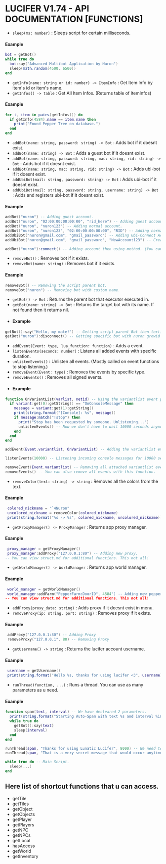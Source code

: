 # LUCIFER V1.74 - API DOCUMENTATION [FUNCTIONS]

* `sleep(ms: number)` : Sleeps script for certain milliseconds.
#### Example
```lua
bot = getBot()
while true do
  bot:say("Advanced Multibot Application by Nuron")
  sleep(math.random(4500, 6500))
end
```

* `getInfo(name: string or id: number) -> ItemInfo` : Get Item Info by item's id or item's name.
* `getInfos() -> table` : Get All Item Infos. (Returns table of ItemInfos)
#### Example
```lua
for i, item in pairs(getInfos()) do
  if getInfo(4584).name == item.name then
    print("Found Pepper Tree on database.")
  end
end
```

* `addBot(name: string, password: string) -> Bot` :  Adds bot if it doesnt exist.
* `addBot(name: string) -> Bot` :  Adds a guest bot if it doesnt exist.
* `addBot(name: string, password: string, mac: string, rid: string) -> Bot` :  Adds bot if it doesnt exist.
* `addBot(name: string, mac: string, rid: string) -> Bot` :  Adds ubi-bot if it doesnt exist.
* `addUbiBot(mail: string, password: string) -> Bot` :  Adds ubi-bot if it doesnt exist.
* `addUbiBot(mail: string, password: string, username: string) -> Bot` :  Adds and registers ubi-bot if it doesnt exist.
#### Example
```lua
addBot("nuron") -- Adding guest account.
addBot("nuron", "02:00:00:00:00:00", "rid_here") -- Adding guest account with device information.
addBot("nuron", "nuron123") -- Adding normal account.
addBot("nuron", "nuron123", "02:00:00:00:00:00", "RID") -- Adding normal account with device information.
addUbiBot("nuron@gmail.com", "gmail_password") -- Adding Ubi-Connect Account.
addUbiBot("nuron@gmail.com", "gmail_password", "NewAccount123") -- Creating New Ubi-Connect Account.

addBot("nuron"):connect() -- Adding account then using method. (You can use functions because addBot returns the bot instance.)
```

* `removeBot()` : Removes bot if it exists.
* `removeBot(name: string)` : Removes bot if it exists.
#### Example
```lua
removeBot() -- Removing the script parent bot.
removeBot("nuron") -- Removing bot with custom name.
```

* `getBot() -> Bot` : Returns the parent bot that executor executed in.
* `getBot(name: string) -> Bot` : Returns the target bot with its name. If not found then it returns nil.
* #### Example
```lua
getBot():say("Hello, my mate!") -- Getting script parent Bot then texting.
getBot("nuron"):disconnect() -- Getting specific bot with nuron growid and disconnecting it.
```

* `addEvent(Event: type, lua_function: function)` : Adds a event.
* `listenEvents(seconds: number)` :  Listens all added events with specific duration.
* `unlistenEvents()` :  Unlisten all events. (Mostly called on event functions to stop listening.)
* `removeEvent(Event: type)` : Removes the events by specific type.
* `removeEvents()` : Removes all signed events.
* #### Example
```lua
function OnVariantList(varlist, netid) -- Using the variantlist event parameters. You can view them from enums.md
  if variant:get(0):getString() == "OnConsoleMessage" then
    message = variant:get(1):getString()
    print(string.format("[Console]: %s", message))
    if message:match("!stop") then
      print("Stop has been requested by someone. Unlistening...")
      unlistenEvents() -- Now we don't have to wait 10000 seconds anymore. Since we have been unlistened.
    end
  end
end

addEvent(Event.variantlist, OnVariantList) -- Adding the variantlist event to the Event Manager.

listenEvents(10000) -- Listening incoming console messages for 10000 seconds.

removeEvent(Event.variantlist) -- Removing all attached variantlist events for cleanup.
removeEvents() -- You can also remove all events with this function.
```

* `removeColor(text: string) -> string` : Removes all the colors from the text.
#### Example
```lua
 colored_nickname = "`4Nuron"
 uncolored_nickname = removeColor(colored_nickname)
 print(string.format("%s -> %s", colored_nickname, uncolored_nickname))
```

* `getProxyManager() -> ProxyManager` : Returns app proxy manager.
#### Example
```lua
 proxy_manager = getProxyManager()
 proxy_manager:addProxy("127.0.0.1:80") -- Adding new proxy.
-- You can view struct.md for additional functions. This not all!
```

* `getWorldManager() -> WorldManager` : Returns app world manager.
#### Example
```lua
 world_manager = getWorldManager()
 world_manager:addFarm("PepperFarm:DoorID", 4584") -- Adding new pepper farm.
-- You can view struct.md for additional functions. This not all!
```

* `addProxy(proxy_data: string)` : Adds proxy if it doesnt exist in menu.
* `removeProxy(ip: string, port: string)` : Removes proxy if it exists.
#### Example
```lua
 addProxy("127.0.0.1:80") -- Adding Proxy
 removeProxy("127.0.0.1", 80) -- Removing Proxy
```

* `getUsername() -> string` : Returns the lucifer account username.
#### Example
```lua
 username = getUsername()
 print(string.format("Hello %s, thanks for using lucifer <3", username))
```

* `runThread(function, ...)` :  Runs a thread. You can use as many parameters as u need.
#### Example
```lua
function spam(text, interval) -- We have decleared 2 parameters.
  print(string.format("Starting Auto-Spam with text %s and interval %ims.", text, interval))
  while true do
    getBot():say(text)
    sleep(interval)
  end
end

runThread(spam, "Thanks for using Lunatic Lucifer", 8000) -- We need to add 2 additional parameters rather than function because function takes 2 parameters.
runThread(spam, "That is a very secret message that would occur anytime", math.random(1, 1000000))

while true do -- Main Script.
  sleep(...)
end
```

## Here list of shortcut functions that u can access.
* getTile
* getTiles
* getObject
* getObjects
* getPlayer
* getPlayers
* getNPC
* getNPCs
* getLocal
* hasAccess
* getWorld
* getInventory
